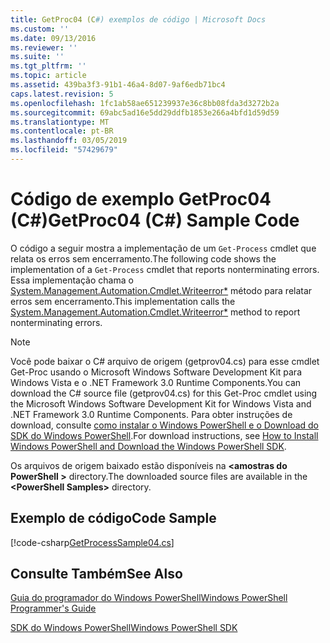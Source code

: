 ```yaml
---
title: GetProc04 (C#) exemplos de código | Microsoft Docs
ms.custom: ''
ms.date: 09/13/2016
ms.reviewer: ''
ms.suite: ''
ms.tgt_pltfrm: ''
ms.topic: article
ms.assetid: 439ba3f3-91b1-46a4-8d07-9af6edb71bc4
caps.latest.revision: 5
ms.openlocfilehash: 1fc1ab58ae651239937e36c8bb08fda3d3272b2a
ms.sourcegitcommit: 69abc5ad16e5dd29ddfb1853e266a4bfd1d59d59
ms.translationtype: MT
ms.contentlocale: pt-BR
ms.lasthandoff: 03/05/2019
ms.locfileid: "57429679"
---
```

# <a name="getproc04-c-sample-code"></a><span data-ttu-id="8750c-102">Código de exemplo GetProc04 (C#)</span><span class="sxs-lookup"><span data-stu-id="8750c-102">GetProc04 (C#) Sample Code</span></span>

<span data-ttu-id="8750c-103">O código a seguir mostra a implementação de um `Get-Process` cmdlet que relata os erros sem encerramento.</span><span class="sxs-lookup"><span data-stu-id="8750c-103">The following code shows the implementation of a `Get-Process` cmdlet that reports nonterminating errors.</span></span> <span data-ttu-id="8750c-104">Essa implementação chama o [System.Management.Automation.Cmdlet.Writeerror\*](/dotnet/api/System.Management.Automation.Cmdlet.WriteError) método para relatar erros sem encerramento.</span><span class="sxs-lookup"><span data-stu-id="8750c-104">This implementation calls the [System.Management.Automation.Cmdlet.Writeerror\*](/dotnet/api/System.Management.Automation.Cmdlet.WriteError) method to report nonterminating errors.</span></span>

> [!NOTE]
> <span data-ttu-id="8750c-105">Você pode baixar o C# arquivo de origem (getprov04.cs) para esse cmdlet Get-Proc usando o Microsoft Windows Software Development Kit para Windows Vista e o .NET Framework 3.0 Runtime Components.</span><span class="sxs-lookup"><span data-stu-id="8750c-105">You can download the C# source file (getprov04.cs) for this Get-Proc cmdlet using the Microsoft Windows Software Development Kit for Windows Vista and .NET Framework 3.0 Runtime Components.</span></span> <span data-ttu-id="8750c-106">Para obter instruções de download, consulte [como instalar o Windows PowerShell e o Download do SDK do Windows PowerShell](/powershell/developer/installing-the-windows-powershell-sdk).</span><span class="sxs-lookup"><span data-stu-id="8750c-106">For download instructions, see [How to Install Windows PowerShell and Download the Windows PowerShell SDK](/powershell/developer/installing-the-windows-powershell-sdk).</span></span>
>
> <span data-ttu-id="8750c-107">Os arquivos de origem baixado estão disponíveis na  **\<amostras do PowerShell >** directory.</span><span class="sxs-lookup"><span data-stu-id="8750c-107">The downloaded source files are available in the **\<PowerShell Samples>** directory.</span></span>

## <a name="code-sample"></a><span data-ttu-id="8750c-108">Exemplo de código</span><span class="sxs-lookup"><span data-stu-id="8750c-108">Code Sample</span></span>

[!code-csharp[GetProcessSample04.cs](../../powershell-sdk-samples/SDK-2.0/csharp/GetProcessSample04/GetProcessSample04.cs#L11-L98 "GetProcessSample04.cs")]

## <a name="see-also"></a><span data-ttu-id="8750c-109">Consulte Também</span><span class="sxs-lookup"><span data-stu-id="8750c-109">See Also</span></span>

[<span data-ttu-id="8750c-110">Guia do programador do Windows PowerShell</span><span class="sxs-lookup"><span data-stu-id="8750c-110">Windows PowerShell Programmer's Guide</span></span>](./windows-powershell-programmer-s-guide.md)

[<span data-ttu-id="8750c-111">SDK do Windows PowerShell</span><span class="sxs-lookup"><span data-stu-id="8750c-111">Windows PowerShell SDK</span></span>](../windows-powershell-reference.md)